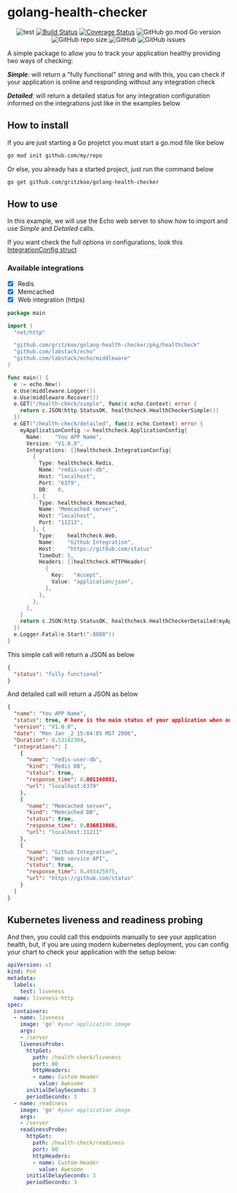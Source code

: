 # golang-health-checker

<div align="center">

![test](https://github.com/gritzkoo/golang-health-checker/workflows/test/badge.svg?branch=master)
[![Build Status](https://travis-ci.org/gritzkoo/golang-health-checker.svg?branch=master)](https://travis-ci.org/gritzkoo/golang-health-checker)
[![Coverage Status](https://coveralls.io/repos/github/gritzkoo/golang-health-checker/badge.svg?branch=master)](https://coveralls.io/github/gritzkoo/golang-health-checker?branch=master)
![GitHub go.mod Go version](https://img.shields.io/github/go-mod/go-version/gritzkoo/golang-health-checker)
![GitHub repo size](https://img.shields.io/github/repo-size/gritzkoo/golang-health-checker)
![GitHub](https://img.shields.io/github/license/gritzkoo/golang-health-checker)
![GitHub issues](https://img.shields.io/github/issues/gritzkoo/golang-health-checker)
</div>

A simple package to allow you to track your application healthy providing two ways of checking:

*__Simple__*: will return a "fully functional" string and with this, you can check if your application is online and responding without any integration check

*__Detailed__*: will return a detailed status for any integration configuration informed on the integrations just like in the examples below

## How to install

If you are just starting a Go projetct you must start a go.mod file like below

```sh
go mod init github.com/my/repo
```

Or else, you already has a started project, just run the command below

```sh
go get github.com/gritzkoo/golang-health-checker
```

## How to use

In this example, we will use the Echo web server to show how to import and use *Simple* and *Detailed* calls.

If you want check the full options in configurations, look this [IntegrationConfig struct](https://github.com/gritzkoo/golang-health-checker/blob/master/pkg/healthcheck/structs.go#L45-L54)

### Available integrations

- [x] Redis
- [x] Memcached
- [x] Web integration (https)

```go
package main

import (
  "net/http"

  "github.com/gritzkoo/golang-health-checker/pkg/healthcheck"
  "github.com/labstack/echo"
  "github.com/labstack/echo/middleware"
)

func main() {
  e := echo.New()
  e.Use(middleware.Logger())
  e.Use(middleware.Recover())
  e.GET("/health-check/simple", func(c echo.Context) error {
    return c.JSON(http.StatusOK, healthcheck.HealthCheckerSimple())
  })
  e.GET("/health-check/detailed", func(c echo.Context) error {
    myApplicationConfig := healthcheck.ApplicationConfig{ 
      Name:    "You APP Name",
      Version: "V1.0.0",
      Integrations: []healthcheck.IntegrationConfig{
        {
          Type: healthcheck.Redis,
          Name: "redis-user-db",
          Host: "localhost",
          Port: "6379",
          DB:   0,
        }, {
          Type: healthcheck.Memcached,
          Name: "Memcached server",
          Host: "localhost",
          Port: "11213",
        }, {
          Type:    healthcheck.Web,
          Name:    "Github Integration",
          Host:    "https://github.com/status"
          TimeOut: 5,
          Headers: []healthcheck.HTTPHeader{
            {
              Key:   "Accept",
              Value: "application/json",
            },
          },
        },
      },
    }
    return c.JSON(http.StatusOK, healthcheck.HealthCheckerDetailed(myApplicationConfig))
  })
  e.Logger.Fatal(e.Start(":8888"))
}

```

This simple call will return a JSON as below

```json
{
  "status": "fully functional"
}
```

And detailed call will return a JSON as below

```json
{
  "name": "You APP Name",
  "status": true, # here is the main status of your application when one of the integrations fails.. false will return
  "version": "V1.0.0",
  "date": "Mon Jan _2 15:04:05 MST 2006",
  "Duration": 0.53102304,
  "integrations": [
    {
      "name": "redis-user-db",
      "kind": "Redis DB",
      "status": true,
      "response_time": 0.001160881,
      "url": "localhost:6379"
    },
    {
      "name": "Memcached server",
      "kind": "Memcached DB",
      "status": true,
      "response_time": 0.036013866,
      "url": "localhost:11211"
    },
    {
      "name": "Github Integration",
      "kind": "Web service API",
      "status": true,
      "response_time": 0.493425975,
      "url": "https://github.com/status"
    }
  ]
}
```

## Kubernetes liveness and readiness probing

And then, you could call this endpoints manually to see your application health, but, if you are using modern kubernetes deployment, you can config your chart to check your application with the setup below:

```yaml
apiVersion: v1
kind: Pod
metadata:
  labels:
    test: liveness
  name: liveness-http
spec:
  containers:
  - name: liveness
    image: 'go' #your application image
    args:
    - /server
    livenessProbe:
      httpGet:
        path: /health-check/liveness
        port: 80
        httpHeaders:
        - name: Custom-Header
          value: Awesome
      initialDelaySeconds: 3
      periodSeconds: 3
  - name: readiness
    image: 'go' #your application image
    args:
    - /server
    readinessProbe:
      httpGet:
        path: /health-check/readiness
        port: 80
        httpHeaders:
        - name: Custom-Header
          value: Awesome
      initialDelaySeconds: 3
      periodSeconds: 3
```
